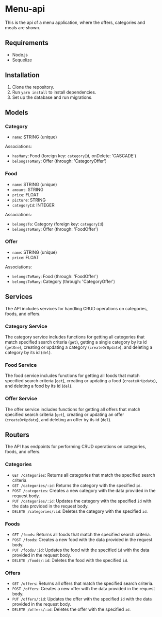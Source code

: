 # Menu-api

This is the api of a menu application, where the offers, categories and meals are shown.

## Requirements

- Node.js
- Sequelize

## Installation

1. Clone the repository.
2. Run `yarn install` to install dependencies.
3. Set up the database and run migrations.

## Models

### Category

- `name`: STRING (unique)

Associations:

- `hasMany`: Food (foreign key: `categoryId`, onDelete: 'CASCADE')
- `belongsToMany`: Offer (through: 'CategoryOffer')

### Food

- `name`: STRING (unique)
- `amount`: STRING
- `price`: FLOAT
- `picture`: STRING
- `categoryId`: INTEGER

Associations:

- `belongsTo`: Category (foreign key: `categoryId`)
- `belongsToMany`: Offer (through: 'FoodOffer')

### Offer

- `name`: STRING (unique)
- `price`: FLOAT

Associations:

- `belongsToMany`: Food (through: 'FoodOffer')
- `belongsToMany`: Category (through: 'CategoryOffer')

## Services

The API includes services for handling CRUD operations on categories, foods, and offers.

### Category Service

The category service includes functions for getting all categories that match specified search criteria (`get`), getting a single category by its id (`getOne`), creating or updating a category (`createOrUpdate`), and deleting a category by its id (`del`).

### Food Service

The food service includes functions for getting all foods that match specified search criteria (`get`), creating or updating a food (`createOrUpdate`), and deleting a food by its id (`del`).

### Offer Service

The offer service includes functions for getting all offers that match specified search criteria (`get`), creating or updating an offer (`createOrUpdate`), and deleting an offer by its id (`del`).

## Routers

The API has endpoints for performing CRUD operations on categories, foods, and offers.

### Categories

- `GET /categories`: Returns all categories that match the specified search criteria.
- `GET /categories/:id`: Returns the category with the specified `id`.
- `POST /categories`: Creates a new category with the data provided in the request body.
- `PUT /categories/:id`: Updates the category with the specified `id` with the data provided in the request body.
- `DELETE /categories/:id`: Deletes the category with the specified `id`.

### Foods

- `GET /foods`: Returns all foods that match the specified search criteria.
- `POST /foods`: Creates a new food with the data provided in the request body.
- `PUT /foods/:id`: Updates the food with the specified `id` with the data provided in the request body.
- `DELETE /foods/:id`: Deletes the food with the specified `id`.

### Offers

- `GET /offers`: Returns all offers that match the specified search criteria.
- `POST /offers`: Creates a new offer with the data provided in the request body.
- `PUT /offers/:id`: Updates the offer with the specified `id` with the data provided in the request body.
- `DELETE /offers/:id`: Deletes the offer with the specified `id`.
